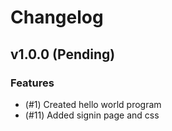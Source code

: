 # Changelog

## v1.0.0 (Pending)

### Features

* (#1) Created hello world program
* (#11) Added signin page and css
